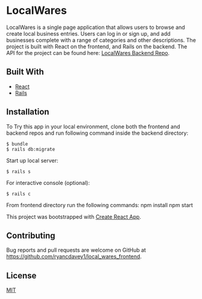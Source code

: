 # LocalWares 

LocalWares is a single page application that allows users to browse and create local business entries. Users can log in or sign up, and add businesses complete with a range of categories and other descriptions. The project is built with React on the frontend, and Rails on the backend. The API for the project can be found here: [LocalWares Backend Repo](https://github.com/ryancdavey1/local_wares_backend).

## Built With

* [React](https://reactjs.org/)
* [Rails](https://rubyonrails.org/)

## Installation

To Try this app in your local environment, clone both the frontend and backend repos and run following command inside the backend directory:

    $ bundle
    $ rails db:migrate

Start up local server:

    $ rails s

For interactive console (optional):

    $ rails c

From frontend directory run the following commands:
  npm install
  npm start

This project was bootstrapped with [Create React App](https://github.com/facebook/create-react-app).

## Contributing
Bug reports and pull requests are welcome on GitHub at https://github.com/ryancdavey1/local_wares_frontend.

## License
[MIT](https://choosealicense.com/licenses/mit/)

